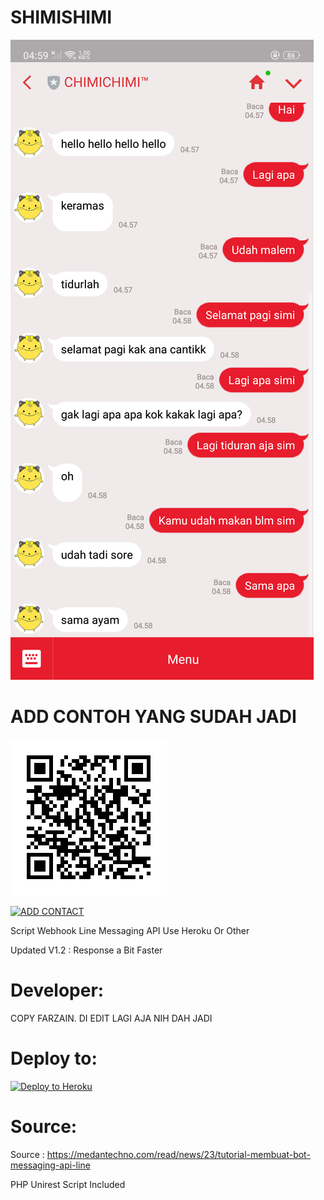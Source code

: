 # SHIMISHIMI
![Prankbots](Screenshot_2018-09-05-04-59-51-98.png)
# ADD CONTOH YANG SUDAH JADI
![Prankbos](download.png)

<a href="https://line.me/R/ti/p/%40lsf1961w"><img height="36" border="0" alt="ADD CONTACT" src="https://scdn.line-apps.com/n/line_add_friends/btn/zh-Hant.png"></a>


Script Webhook Line Messaging API Use Heroku Or Other

Updated V1.2 : Response a Bit Faster

# Developer:
COPY FARZAIN. DI EDIT LAGI AJA NIH DAH JADI
# Deploy to:
[![Deploy to Heroku](https://www.herokucdn.com/deploy/button.svg)](https://heroku.com/deploy)

# Source:
Source : https://medantechno.com/read/news/23/tutorial-membuat-bot-messaging-api-line

PHP Unirest Script Included

